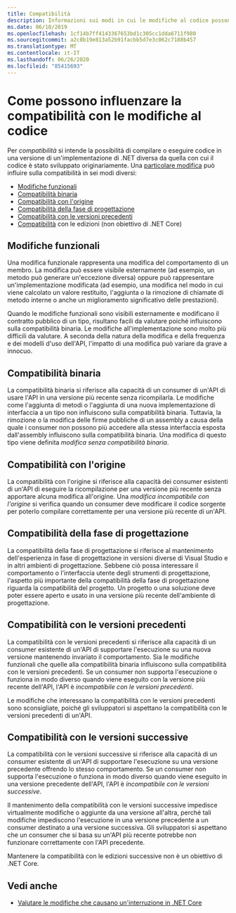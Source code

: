 ```yaml
---
title: Compatibilità
description: Informazioni sui modi in cui le modifiche al codice possono influenzare la compatibilità in .NET.
ms.date: 06/10/2019
ms.openlocfilehash: 1cf14b7ff4143367653bd1c305cc1dda6711f980
ms.sourcegitcommit: a2c8b19e813a52b91facbb5d7e3c062c7188b457
ms.translationtype: MT
ms.contentlocale: it-IT
ms.lasthandoff: 06/26/2020
ms.locfileid: "85415693"
---
```

# <a name="how-code-changes-can-affect-compatibility"></a>Come possono influenzare la compatibilità con le modifiche al codice

Per *compatibilità* si intende la possibilità di compilare o eseguire codice in una versione di un'implementazione di .NET diversa da quella con cui il codice è stato sviluppato originariamente. Una [particolare modifica](index.md) può influire sulla compatibilità in sei modi diversi:

- [Modifiche funzionali](#behavioral-change)
- [Compatibilità binaria](#binary-compatibility)
- [Compatibilità con l'origine](#source-compatibility)
- [Compatibilità della fase di progettazione](#design-time-compatibility)
- [Compatibilità con le versioni precedenti](#backwards-compatibility)
- [Compatibilità](#forward-compatibility) con le edizioni (non obiettivo di .NET Core)

## <a name="behavioral-change"></a>Modifiche funzionali

Una modifica funzionale rappresenta una modifica del comportamento di un membro. La modifica può essere visibile esternamente (ad esempio, un metodo può generare un'eccezione diversa) oppure può rappresentare un'implementazione modificata (ad esempio, una modifica nel modo in cui viene calcolato un valore restituito, l'aggiunta o la rimozione di chiamate di metodo interne o anche un miglioramento significativo delle prestazioni).

Quando le modifiche funzionali sono visibili esternamente e modificano il contratto pubblico di un tipo, risultano facili da valutare poiché influiscono sulla compatibilità binaria. Le modifiche all'implementazione sono molto più difficili da valutare. A seconda della natura della modifica e della frequenza e dei modelli d'uso dell'API, l'impatto di una modifica può variare da grave a innocuo.

## <a name="binary-compatibility"></a>Compatibilità binaria

La compatibilità binaria si riferisce alla capacità di un consumer di un'API di usare l'API in una versione più recente senza ricompilarla. Le modifiche come l'aggiunta di metodi o l'aggiunta di una nuova implementazione di interfaccia a un tipo non influiscono sulla compatibilità binaria. Tuttavia, la rimozione o la modifica delle firme pubbliche di un assembly a causa della quale i consumer non possono più accedere alla stessa interfaccia esposta dall'assembly influiscono sulla compatibilità binaria. Una modifica di questo tipo viene definita *modifica senza compatibilità binaria*.

## <a name="source-compatibility"></a>Compatibilità con l'origine

La compatibilità con l'origine si riferisce alla capacità dei consumer esistenti di un'API di eseguire la ricompilazione per una versione più recente senza apportare alcuna modifica all'origine. Una *modifica incompatibile con l'origine* si verifica quando un consumer deve modificare il codice sorgente per poterlo compilare correttamente per una versione più recente di un'API.

## <a name="design-time-compatibility"></a>Compatibilità della fase di progettazione

La compatibilità della fase di progettazione si riferisce al mantenimento dell'esperienza in fase di progettazione in versioni diverse di Visual Studio e in altri ambienti di progettazione. Sebbene ciò possa interessare il comportamento o l'interfaccia utente degli strumenti di progettazione, l'aspetto più importante della compatibilità della fase di progettazione riguarda la compatibilità del progetto. Un progetto o una soluzione deve poter essere aperto e usato in una versione più recente dell'ambiente di progettazione.

## <a name="backwards-compatibility"></a>Compatibilità con le versioni precedenti

La compatibilità con le versioni precedenti si riferisce alla capacità di un consumer esistente di un'API di supportare l'esecuzione su una nuova versione mantenendo invariato il comportamento. Sia le modifiche funzionali che quelle alla compatibilità binaria influiscono sulla compatibilità con le versioni precedenti. Se un consumer non supporta l'esecuzione o funziona in modo diverso quando viene eseguito con la versione più recente dell'API, l'API è *incompatibile con le versioni precedenti*.

Le modifiche che interessano la compatibilità con le versioni precedenti sono sconsigliate, poiché gli sviluppatori si aspettano la compatibilità con le versioni precedenti di un'API.

## <a name="forward-compatibility"></a>Compatibilità con le versioni successive

La compatibilità con le versioni successive si riferisce alla capacità di un consumer esistente di un'API di supportare l'esecuzione su una versione precedente offrendo lo stesso comportamento. Se un consumer non supporta l'esecuzione o funziona in modo diverso quando viene eseguito in una versione precedente dell'API, l'API è *incompatibile con le versioni successive*.

Il mantenimento della compatibilità con le versioni successive impedisce virtualmente modifiche o aggiunte da una versione all'altra, perché tali modifiche impediscono l'esecuzione in una versione precedente a un consumer destinato a una versione successiva. Gli sviluppatori si aspettano che un consumer che si basa su un'API più recente potrebbe non funzionare correttamente con l'API precedente.

Mantenere la compatibilità con le edizioni successive non è un obiettivo di .NET Core.

## <a name="see-also"></a>Vedi anche

- [Valutare le modifiche che causano un'interruzione in .NET Core](index.md)
